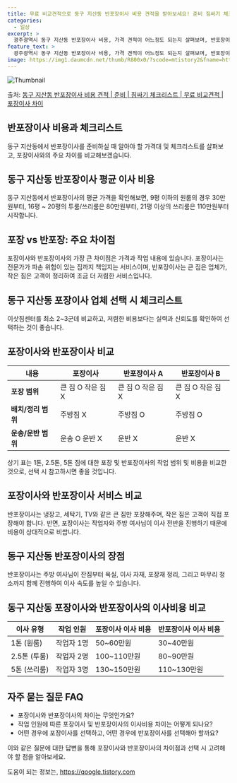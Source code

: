 ```yaml
---
title: 무료 비교견적으로 동구 지산동 반포장이사 비용 견적을 받아보세요! 준비 짐싸기 체크리스트 제공!
categories:
  - 일상
excerpt: >
  광주광역시 동구 지산동 반포장이사 비용, 가격 견적이 어느정도 되는지 살펴보며, 반포장이사를 준비함에 있어 짐싸기 준비 체크리스트가 무엇인지 보겠습니다. 마지막으로 포장이사와 차이점을 통해 무료 비교견적으로 어떤 것이 더 합리적인 선택인지 공유 드립니다.동구 지산동 포장이사 견적 샘플 보기 👈 클릭동구 지산동 포장이사 가격 살펴보기 👈 클릭동구 지산동 반포장이사 평균 이사 비용평수동구 지산동 평균 이사 비용원룸 이사9평 이하 (1톤)30만원~투룸/쓰리룸 이사16평 ~ 20평 (2.5톤)80만원~쓰리룸 이사21평 (5톤) ~110만원~우리집 무료 이사견적 받기 👈 클릭동구 지산동에서 이사를 하는 경우 포장과 반포장의 가장 큰 차이점부터 살펴보겠습니다.포장 vs 반포장: 주요 차이점포장이사는 1톤은 5..
feature_text: >
  광주광역시 동구 지산동 반포장이사 비용, 가격 견적이 어느정도 되는지 살펴보며, 반포장이사를 준비함에 있어 짐싸기 준비 체크리스트가 무엇인지 보겠습니다. 마지막으로 포장이사와 차이점을 통해 무료 비교견적으로 어떤 것이 더 합리적인 선택인지 공유 드립니다.동구 지산동 포장이사 견적 샘플 보기 👈 클릭동구 지산동 포장이사 가격 살펴보기 👈 클릭동구 지산동 반포장이사 평균 이사 비용평수동구 지산동 평균 이사 비용원룸 이사9평 이하 (1톤)30만원~투룸/쓰리룸 이사16평 ~ 20평 (2.5톤)80만원~쓰리룸 이사21평 (5톤) ~110만원~우리집 무료 이사견적 받기 👈 클릭동구 지산동에서 이사를 하는 경우 포장과 반포장의 가장 큰 차이점부터 살펴보겠습니다.포장 vs 반포장: 주요 차이점포장이사는 1톤은 5..
image: https://img1.daumcdn.net/thumb/R800x0/?scode=mtistory2&fname=https%3A%2F%2Fblog.kakaocdn.net%2Fdn%2FyXtuB%2FbtsHaW4cNQN%2FrpVzg8tQFmK2B6w9vjd641%2Fimg.webp
---
```


![Thumbnail](https://img1.daumcdn.net/thumb/R800x0/?scode=mtistory2&fname=https%3A%2F%2Fblog.kakaocdn.net%2Fdn%2FyXtuB%2FbtsHaW4cNQN%2FrpVzg8tQFmK2B6w9vjd641%2Fimg.webp)

<p>출처: <a href="https://qoogle.tistory.com/9539" rel="dofollow">동구 지산동 반포장이사 비용 견적 | 준비 | 짐싸기 체크리스트 | 무료 비교견적 | 포장이사 차이</a> </p>

## 반포장이사 비용과 체크리스트

동구 지산동에서 반포장이사를 준비하실 때 알아야 할 가격대 및 체크리스트를 살펴보고, 포장이사와의 주요 차이를 비교해보겠습니다.

## 동구 지산동 반포장이사 평균 이사 비용

동구 지산동에서 반포장이사의 평균 가격을 확인해보면, 9평 이하의 원룸의 경우 30만원부터, 16평 ~ 20평의 투룸/쓰리룸은 80만원부터,
21평 이상의 쓰리룸은 110만원부터 시작합니다.

## 포장 vs 반포장: 주요 차이점

포장이사와 반포장이사의 가장 큰 차이점은 가격과 작업 내용에 있습니다. 포장이사는 전문가가 파손 위험이 있는 짐까지 책임지는 서비스이며,
반포장이사는 큰 짐은 업체가, 작은 짐은 고객이 정리하여 조금 더 저렴한 서비스입니다.

## 동구 지산동 포장이사 업체 선택 시 체크리스트

이삿짐센터를 최소 2~3군데 비교하고, 저렴한 비용보다는 실력과 신뢰도를 확인하여 선택하는 것이 좋습니다.

## 포장이사와 반포장이사 비교

**내용** | **포장이사** | **반포장이사 A** | **반포장이사 B**  
---|---|---|---  
**포장 범위** | 큰 짐 O 작은 짐 X | 큰 짐 O 작은 짐 X | 큰 짐 O 작은 짐 X  
**배치/정리 범위** | 주방짐 X | 주방짐 O | 주방짐 O  
**운송/운반 범위** | 운송 O 운반 X | 운반 X | 운반 X  
  
상기 표는 1톤, 2.5톤, 5톤 짐에 대한 포장 및 반포장이사의 작업 범위 및 비용을 비교한 것으로, 선택 시 참고하시면 좋을 것입니다.

## 포장이사와 반포장이사 서비스 비교

반포장이사는 냉장고, 세탁기, TV와 같은 큰 짐만 포장해주며, 작은 짐은 고객이 직접 포장해야 합니다. 반면, 포장이사는 작업자와 주방
여사님이 이사 전반을 진행하기 때문에 비용이 상대적으로 비쌉니다.

## 동구 지산동 반포장이사의 장점

반포장이사는 주방 여사님이 잔짐부터 욕실, 이사 자재, 포장재 정리, 그리고 마무리 청소까지 함께 진행하여 이사 속도를 높일 수 있습니다.

## 동구 지산동 포장이사와 반포장이사의 이사비용 비교

**이사 유형** | **작업 인원** | **포장이사 이사 비용** | **반포장이사 이사 비용**  
---|---|---|---  
1톤 (원룸) | 작업자 1명 | 50~60만원 | 30~40만원  
2.5톤 (투룸) | 작업자 2명 | 100~110만원 | 80~90만원  
5톤 (쓰리룸) | 작업자 3명 | 130~150만원 | 110~130만원  
  
## 자주 묻는 질문 FAQ

  * 포장이사와 반포장이사의 차이는 무엇인가요?
  * 작업 인원에 따른 포장이사 및 반포장이사의 이사비용 차이는 어떻게 되나요?
  * 어떤 경우에 포장이사를 선택하고, 어떤 경우에 반포장이사를 선택해아 할까요?

이와 같은 질문에 대한 답변을 통해 포장이사와 반포장이사의 차이점과 선택 시 고려해야 할 점을 알아보세요.

 

도움이 되는 정보는, <a href="https://qoogle.tistory.com" rel="dofollow">https://qoogle.tistory.com</a>


